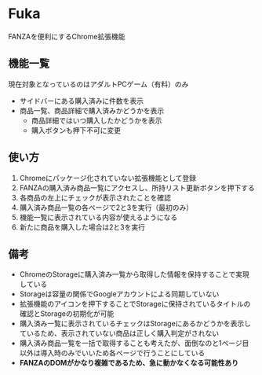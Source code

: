 # Fuka
FANZAを便利にするChrome拡張機能

## 機能一覧

現在対象となっているのはアダルトPCゲーム（有料）のみ

- サイドバーにある購入済みに件数を表示
- 商品一覧、商品詳細で購入済みかどうかを表示
  - 商品詳細ではいつ購入したかどうかを表示
  - 購入ボタンも押下不可に変更

## 使い方

1. Chromeにパッケージ化されていない拡張機能として登録
2. FANZAの購入済み商品一覧にアクセスし、所持リスト更新ボタンを押下する  
3. 各商品の左上にチェックが表示されたことを確認
4. 購入済み商品一覧の各ページで2と3を実行（最初のみ）
5. 機能一覧に表示されている内容が使えるようになる
6. 新たに商品を購入した場合は2と3を実行

## 備考

- ChromeのStorageに購入済み一覧から取得した情報を保持することで実現している
- Storageは容量の関係でGoogleアカウントによる同期していない
- 拡張機能のアイコンを押下することでStorageに保持されているタイトルの確認とStorageの初期化が可能
- 購入済み一覧に表示されているチェックはStorageにあるかどうかを表示しているため、表示されていない商品は正しく購入判定がされない
- 購入済み商品一覧を一括で取得することも考えたが、面倒なのと1ページ目以外は導入時のみでいいため各ページで行うことにしている
- **FANZAのDOMがかなり複雑であるため、急に動かなくなる可能性あり**
